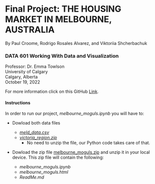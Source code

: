 # Final Project: THE HOUSING MARKET IN MELBOURNE, AUSTRALIA
By Paul Croome, Rodrigo Rosales Alvarez, and Viktoriia Shcherbachuk

### DATA 601 Working With Data and Visualization <br>
Professor: Dr. Emma Towlson <br>
University of Calgary <br>
Calgary, Alberta <br>
October 19, 2022

For more information click on this GitHub [Link](https://github.com/rodrigorosalesa/Data-601).

#### Instructions
In order to run our project, *melbourne_moguls.ipynb* you will have to:

- Dowload both data files
  - [*meld_data.csv*](https://github.com/rodrigorosalesa/Data-601/blob/main/melb_data.csv)
  - [*victoria_region.zip*](https://github.com/rodrigorosalesa/Data-601/blob/main/victoria_region.zip)
    - No need to unzip the file, our Python code takes care of that. 

- Dowload the zip file [melbourne_moguls.zip]() and unzip it in your local device. This zip file will contain the following:
  - *melbourne_moguls.ipynb*
  - *melbourne_moguls.html*
  - *ReadMe.md*
